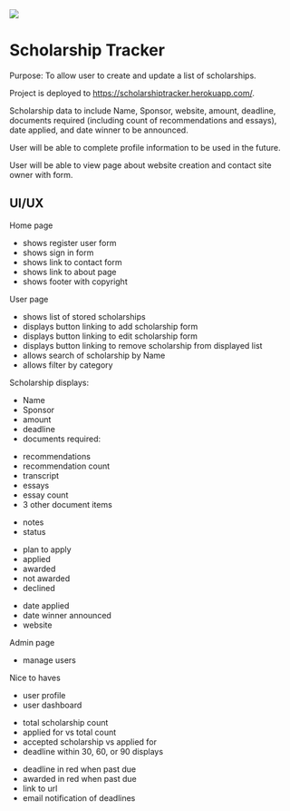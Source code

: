 <img src="https://codeinstitute.s3.amazonaws.com/fullstack/ci_logo_small.png" style="margin: 0;">

# Scholarship Tracker

Purpose: To allow user to create and update a list of scholarships.

Project is deployed to https://scholarshiptracker.herokuapp.com/.

Scholarship data to include Name, Sponsor, website, amount, deadline, documents required (including count of recommendations and essays), date applied, and date winner to be announced.

User will be able to complete profile information to be used in the future.

User will be able to view page about website creation and contact site owner with form.

## UI/UX

Home page
- shows register user form
- shows sign in form
- shows link to contact form
- shows link to about page
- shows footer with copyright

User page
- shows list of stored scholarships
- displays button linking to add scholarship form
- displays button linking to edit scholarship form
- displays button linking to remove scholarship from displayed list
- allows search of scholarship by Name
- allows filter by category

Scholarship displays:
- Name
- Sponsor
- amount
- deadline
- documents required:
* recommendations
* recommendation count
* transcript
* essays
* essay count
* 3 other document items
- notes
- status
* plan to apply
* applied
* awarded
* not awarded
* declined
- date applied
- date winner announced
- website

Admin page
- manage users

Nice to haves
- user profile
- user dashboard
* total scholarship count
* applied for vs total count
* accepted scholarship vs applied for
* deadline within 30, 60, or 90 displays
- deadline in red when past due
- awarded in red when past due
- link to url
- email notification of deadlines